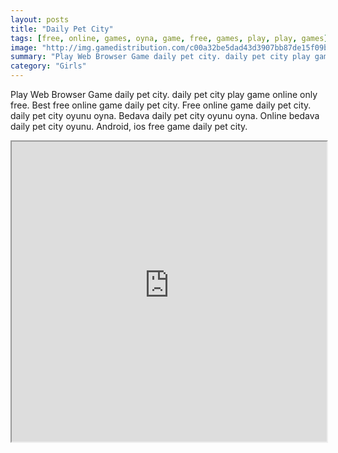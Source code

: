 ```yaml
---
layout: posts
title: "Daily Pet City"
tags: [free, online, games, oyna, game, free, games, play, play, games]
image: "http://img.gamedistribution.com/c00a32be5dad43d3907bb87de15f09bd.jpg"
summary: "Play Web Browser Game daily pet city. daily pet city play game online only free. Best free online game daily pet city. Free online game daily pet city. daily pet city oyunu oyna. Bedava daily pet city oyunu oyna. Online bedava daily pet city oyunu. Android, ios free game daily pet city."
category: "Girls"
---
```


Play Web Browser Game daily pet city. daily pet city play game online only free. Best free online game daily pet city. Free online game daily pet city. daily pet city oyunu oyna. Bedava daily pet city oyunu oyna. Online bedava daily pet city oyunu. Android, ios free game daily pet city.

<iframe width="100%" height="480px;" src="http://flash.gamedistribution.com?game=c00a32be5dad43d3907bb87de15f09bd"></iframe>